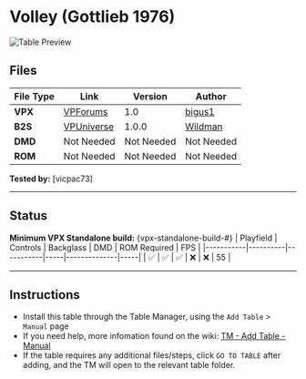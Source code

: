 # Volley (Gottlieb 1976)

![Table Preview](../../images/vpx-volley-preview.png)

## Files
| File Type | Link | Version | Author | 
|-----------|--------|----------|--------------|
| **VPX** | [VPForums](https://www.vpforums.org/index.php?app=downloads&showfile=17350) | 1.0 | [bigus1](https://www.vpforums.org/index.php?showuser=107629) |
| **B2S** | [VPUniverse](https://vpuniverse.com/files/file/15987-volley-gottlieb-1976/) | 1.0.0 | [Wildman](https://vpuniverse.com/profile/5-wildman/) |
| **DMD** | Not Needed | Not Needed | Not Needed |
| **ROM** | Not Needed | Not Needed | Not Needed |

**Tested by:** [vicpac73]

---

## Status 
**Minimum VPX Standalone build:** {vpx-standalone-build-#}
| Playfield | Controls | Backglass | DMD | ROM Required | FPS | 
|-----------|----------|-----------|-----|--------------|-----|
| :white_check_mark: | :white_check_mark: | :white_check_mark: | :x: | :x: | 55 |

---

## Instructions

- Install this table through the Table Manager, using the `Add Table` > `Manual` page
- If you need help, more infomation found on the wiki: [TM - Add Table - Manual](https://github.com/LegendsUnchained/vpx-standalone-alp4k/wiki/%5B04%5D-%F0%9F%A7%A1-TM-%E2%80%90-Other-Features#add-table---manual)
- If the table requires any additional files/steps, click `GO TO TABLE` after adding, and the TM will open to the relevant table folder.

